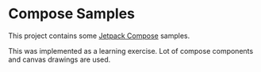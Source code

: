 # Compose Samples

This project contains some [Jetpack Compose](https://developer.android.com/jetpack/compose) samples.

This was implemented as a learning exercise. Lot of compose components and canvas drawings are used.

